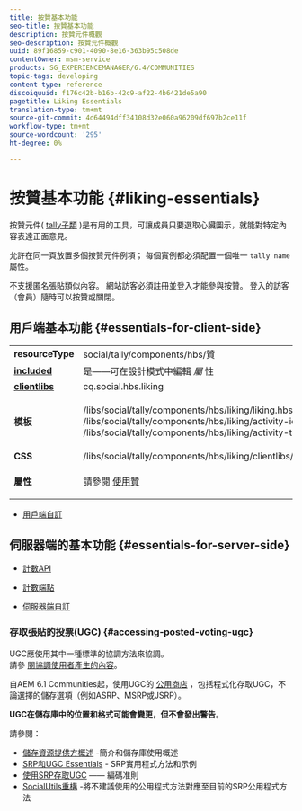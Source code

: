 ```yaml
---
title: 按贊基本功能
seo-title: 按贊基本功能
description: 按贊元件概觀
seo-description: 按贊元件概觀
uuid: 89f16859-c901-4090-8e16-363b95c508de
contentOwner: msm-service
products: SG_EXPERIENCEMANAGER/6.4/COMMUNITIES
topic-tags: developing
content-type: reference
discoiquuid: f176c42b-b16b-42c9-af22-4b6421de5a90
pagetitle: Liking Essentials
translation-type: tm+mt
source-git-commit: 4d64494dff34108d32e060a96209df697b2ce11f
workflow-type: tm+mt
source-wordcount: '295'
ht-degree: 0%

---
```



# 按贊基本功能 {#liking-essentials}

按贊元件( [tally子類](tally.md) )是有用的工具，可讓成員只要選取心臟圖示，就能對特定內容表達正面意見。

允許在同一頁放置多個按贊元件例項； 每個實例都必須配置一個唯一 `tally name` 屬性。

不支援匿名張貼類似內容。 網站訪客必須註冊並登入才能參與按贊。 登入的訪客（會員）隨時可以按贊或關閉。

## 用戶端基本功能 {#essentials-for-client-side}

<table> 
 <tbody> 
  <tr> 
   <td> <strong>resourceType</strong></td> 
   <td>social/tally/components/hbs/贊</td> 
  </tr> 
  <tr> 
   <td> <a href="scf.md#add-or-include-a-communities-component"><strong>included</strong></a></td> 
   <td>是——可在設計模式中編輯 <i>屬 </i>性</td> 
  </tr> 
  <tr> 
   <td> <a href="client-customize.md#clientlibs-for-scf"><strong>clientlibs</strong></a></td> 
   <td> cq.social.hbs.liking</td> 
  </tr> 
  <tr> 
   <td> <strong>模板</strong></td> 
   <td><p> /libs/social/tally/components/hbs/liking/liking.hbs<br /> /libs/social/tally/components/hbs/liking/activity-icon.hbs<br /> /libs/social/tally/components/hbs/liking/activity-title.hbs</p> </td> 
  </tr> 
  <tr> 
   <td><strong>CSS</strong></td> 
   <td> /libs/social/tally/components/hbs/liking/clientlibs/likingcomponent.css</td> 
  </tr> 
  <tr> 
   <td><strong>屬性</strong></td> 
   <td><p>請參閱 <a href="liking.md">使用贊</a></p> </td> 
  </tr> 
 </tbody> 
</table>

* [用戶端自訂](client-customize.md)

## 伺服器端的基本功能 {#essentials-for-server-side}

* [計數API](https://helpx.adobe.com/experience-manager/6-4/sites/developing/using/reference-materials/javadoc/com/adobe/cq/social/tally/client/api/package-summary.html)

* [計數端點](https://helpx.adobe.com/experience-manager/6-4/sites/developing/using/reference-materials/javadoc/com/adobe/cq/social/tally/client/endpoints/package-summary.html)

* [伺服器端自訂](server-customize.md)

### 存取張貼的投票(UGC) {#accessing-posted-voting-ugc}

UGC應使用其中一種標準的協調方法來協調。\
請參 [閱協調使用者產生的內容](moderate-ugc.md)。

自AEM 6.1 Communities起，使用UGC的 [公用商店](working-with-srp.md) ，包括程式化存取UGC，不論選擇的儲存選項（例如ASRP、MSRP或JSRP）。

**UGC在儲存庫中的位置和格式可能會變更，但不會發出警告**。

請參閱：

* [儲存資源提供方概述](srp.md) -簡介和儲存庫使用概述
* [SRP和UGC Essentials](srp-and-ugc.md) - SRP實用程式方法和示例
* [使用SRP存取UGC](accessing-ugc-with-srp.md) —— 編碼准則
* [SocialUtils重構](socialutils.md) -將不建議使用的公用程式方法對應至目前的SRP公用程式方法

